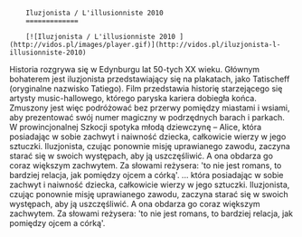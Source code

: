 
        Iluzjonista / L'illusionniste 2010 
        =============
        
        [![Iluzjonista / L'illusionniste 2010 ](http://vidos.pl/images/player.gif)](http://vidos.pl/iluzjonista-l-illusionniste-2010)
        
        
 Historia rozgrywa się w Edynburgu lat 50-tych XX wieku. Głównym bohaterem jest iluzjonista przedstawiający się na plakatach, jako Tatischeff (oryginalne nazwisko Tatiego). Film przedstawia historię starzejącego się artysty music-hallowego, którego paryska kariera dobiegła końca. Zmuszony jest więc podróżować bez przerwy pomiędzy miastami i wsiami, aby prezentować swój numer magiczny w podrzędnych barach i parkach. W prowincjonalnej Szkocji spotyka młodą dziewczynę – Alice, która posiadając w sobie zachwyt i naiwność dziecka, całkowicie wierzy w jego sztuczki. Iluzjonista, czując ponownie misję uprawianego zawodu, zaczyna starać się w swoich występach, aby ją uszczęśliwić. A ona obdarza go coraz większym zachwytem. Za słowami reżysera: 'to nie jest romans, to bardziej relacja, jak pomiędzy ojcem a córką'.  ... która posiadając w sobie zachwyt i naiwność dziecka, całkowicie wierzy w jego sztuczki. Iluzjonista, czując ponownie misję uprawianego zawodu, zaczyna starać się w swoich występach, aby ją uszczęśliwić. A ona obdarza go coraz większym zachwytem. Za słowami reżysera: 'to nie jest romans, to bardziej relacja, jak pomiędzy ojcem a córką'.
    
